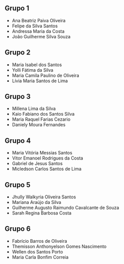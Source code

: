 ## Grupo 1
- Ana Beatriz Paiva Oliveira
- Felipe da Silva Santos
- Andressa Maria da Costa
- João Guilherme Silva Souza

## Grupo 2
- Maria Isabel dos Santos
- Yolli Fátima da Silva
- Maria Camila Paulino de Oliveira
- Lívia Maria Santos de Lima

## Grupo 3
- Millena Lima da Silva
- Kaio Fabiano dos Santos Silva
- Maria Raquel Farias Cezario
- Daniely Moura Fernandes

## Grupo 4
- Maria Vitória Messias Santos
- Vitor Emanoel Rodrigues da Costa
- Gabriel de Jesus Santos
- Micledson Carlos Santos de Lima

## Grupo 5
- Jhully Walkyria Oliveira Santos
- Mariana Araújo da Silva
- Guilherme Augusto Raimundo Cavalcante de Souza
- Sarah Regina Barbosa Costa

## Grupo 6
- Fabrício Barros de Oliveira
- Themisson Anthonyelson Gomes Nascimento
- Wellen dos Santos Porto
- Maria Carla Bonfim Correia
